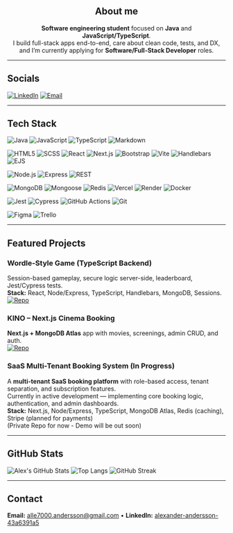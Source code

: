 <div align="center">

## About me

**Software engineering student** focused on **Java** and **JavaScript/TypeScript**.  
I build full-stack apps end-to-end, care about clean code, tests, and DX, and I’m currently applying for **Software/Full-Stack Developer** roles.

</div>

---

## Socials
[![LinkedIn](https://img.shields.io/badge/LinkedIn-0A66C2?logo=linkedin&logoColor=white&style=for-the-badge)](https://www.linkedin.com/in/alexander-andersson-43a6391a5/)
[![Email](https://img.shields.io/badge/Email-DB4437?logo=gmail&logoColor=white&style=for-the-badge)](mailto:alle7000.andersson@gmail.com)

---

## Tech Stack

<!-- Languages -->
![Java](https://img.shields.io/badge/Java-007396?logo=java&logoColor=white&style=for-the-badge)
![JavaScript](https://img.shields.io/badge/JavaScript-F7DF1E?logo=javascript&logoColor=black&style=for-the-badge)
![TypeScript](https://img.shields.io/badge/TypeScript-3178C6?logo=typescript&logoColor=white&style=for-the-badge)
![Markdown](https://img.shields.io/badge/Markdown-000000?logo=markdown&logoColor=white&style=for-the-badge)

<!-- Frontend -->
![HTML5](https://img.shields.io/badge/HTML5-E34F26?logo=html5&logoColor=white&style=for-the-badge)
![SCSS](https://img.shields.io/badge/SCSS-CC6699?logo=sass&logoColor=white&style=for-the-badge)
![React](https://img.shields.io/badge/React-20232A?logo=react&logoColor=61DAFB&style=for-the-badge)
![Next.js](https://img.shields.io/badge/Next.js-000000?logo=nextdotjs&logoColor=white&style=for-the-badge)
![Bootstrap](https://img.shields.io/badge/Bootstrap-7952B3?logo=bootstrap&logoColor=white&style=for-the-badge)
![Vite](https://img.shields.io/badge/Vite-646CFF?logo=vite&logoColor=white&style=for-the-badge)
![Handlebars](https://img.shields.io/badge/Handlebars-E34F26?logo=handlebarsdotjs&logoColor=white&style=for-the-badge)
![EJS](https://img.shields.io/badge/EJS-8C8C8C?logo=javascript&logoColor=white&style=for-the-badge)

<!-- Backend -->
![Node.js](https://img.shields.io/badge/Node.js-339933?logo=nodedotjs&logoColor=white&style=for-the-badge)
![Express](https://img.shields.io/badge/Express-000000?logo=express&logoColor=white&style=for-the-badge)
![REST](https://img.shields.io/badge/REST-005571?style=for-the-badge)

<!-- DB / Infra -->
![MongoDB](https://img.shields.io/badge/MongoDB-47A248?logo=mongodb&logoColor=white&style=for-the-badge)
![Mongoose](https://img.shields.io/badge/Mongoose-880000?logo=mongoose&logoColor=white&style=for-the-badge)
![Redis](https://img.shields.io/badge/Redis-DC382D?logo=redis&logoColor=white&style=for-the-badge)
![Vercel](https://img.shields.io/badge/Vercel-000000?logo=vercel&logoColor=white&style=for-the-badge)
![Render](https://img.shields.io/badge/Render-46E3B7?logo=render&logoColor=black&style=for-the-badge)
![Docker](https://img.shields.io/badge/Docker-2496ED?logo=docker&logoColor=white&style=for-the-badge)

<!-- Testing / Tooling -->
![Jest](https://img.shields.io/badge/Jest-C21325?logo=jest&logoColor=white&style=for-the-badge)
![Cypress](https://img.shields.io/badge/Cypress-17202C?logo=cypress&logoColor=white&style=for-the-badge)
![GitHub Actions](https://img.shields.io/badge/GitHub%20Actions-2088FF?logo=githubactions&logoColor=white&style=for-the-badge)
![Git](https://img.shields.io/badge/Git-F05032?logo=git&logoColor=white&style=for-the-badge)

<!-- Collaboration & Design -->
![Figma](https://img.shields.io/badge/Figma-F24E1E?logo=figma&logoColor=white&style=for-the-badge)
![Trello](https://img.shields.io/badge/Trello-0052CC?logo=trello&logoColor=white&style=for-the-badge)

---

## Featured Projects

### Wordle-Style Game (TypeScript Backend)
Session-based gameplay, secure logic server-side, leaderboard, Jest/Cypress tests.  
**Stack:** React, Node/Express, TypeScript, Handlebars, MongoDB, Sessions.  
[![Repo](https://img.shields.io/badge/Repo-000?logo=github&logoColor=white&style=for-the-badge)]([https://github.com/AlexCode-dot/your-wordle-repo](https://github.com/AlexCode-dot/Wordle-Game))

### KINO – Next.js Cinema Booking
**Next.js + MongoDB Atlas** app with movies, screenings, admin CRUD, and auth.  
[![Repo](https://img.shields.io/badge/Repo-000?logo=github&logoColor=white&style=for-the-badge)]([https://github.com/AlexCode-dot/KINO-NextJS](https://github.com/AlexCode-dot/KINO-NextJS))

### SaaS Multi-Tenant Booking System (In Progress)
A **multi-tenant SaaS booking platform** with role-based access, tenant separation, and subscription features.  
Currently in active development — implementing core booking logic, authentication, and admin dashboards.  
**Stack:** Next.js, Node/Express, TypeScript, MongoDB Atlas, Redis (caching), Stripe (planned for payments)  
(Private Repo for now - Demo will be out soon)


---

## GitHub Stats

![Alex's GitHub Stats](https://github-readme-stats.vercel.app/api?username=AlexCode-dot&show_icons=true)
![Top Langs](https://github-readme-stats.vercel.app/api/top-langs/?username=AlexCode-dot&layout=compact)
![GitHub Streak](https://streak-stats.demolab.com?user=AlexCode-dot)

---

## Contact
**Email:** alle7000.andersson@gmail.com • **LinkedIn:** [alexander-andersson-43a6391a5](https://www.linkedin.com/in/alexander-andersson-43a6391a5/)
